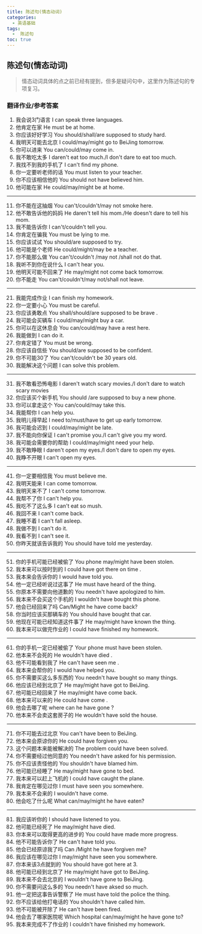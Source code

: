 ```yaml
---
title: 陈述句(情态动词)
categories:
  - 英语基础
tags:
  -  陈述句
toc: true 
---
```


## 陈述句(情态动词)

> 情态动词具体的点之前已经有提到，但多是疑问句中，这里作为陈述句的专项复习。

### 翻译作业/参考答案

1. 我会说3门语言 I can speak three languages.
2. 他肯定在家 He must be at home.
3. 你应该好好学习 You should/shall/are supposed to study hard.
4. 我明天可能去北京 I could/may/might go to BeiJing tomorrow.
5. 你可以进来 You can/could/may come in.
6. 我不敢吃太多 I daren't eat too much./I don't dare to eat too much.	
7. 我找不到我的手机了 I can't find my phone.
8. 你一定要听老师的话 You must listen to your teacher. 
9.  你不应该相信他的 You should not have  believed  him.
10. 他可能在家 He could/may/might be at home.

---

11. 你不能在这抽烟 You can't/couldn't/may not smoke here.
12. 他不敢告诉他的妈妈  He daren't tell his mom./He doesn't dare to tell his mom.		
13. 我不能告诉你 I can't/couldn't tell you.
14. 你肯定在骗我 You must be lying to me.
15. 你应该试试 You should/are supposed to try.
16. 他可能是个老师 He could/might/may be a teacher.
17. 你不能那么做 You can't/couldn't /may not /shall not do that.
18. 我听不到你在说什么 I can't hear you.
19. 他明天可能不回来了 He may/might not come back tomorrow.
20. 你不能走 You can't/couldn't/may not/shall not leave.

---

21. 我能完成作业 I can finish my homework.
22. 你一定要小心 You must be careful.
23. 你应该勇敢点 You shall/should/are supposed to  be brave	.
24. 我可能会买辆车 I could/may/might buy a car.
25. 你可以在这休息会 You can/could/may have a  rest here. 
26. 我能做到 I can do it.
27. 你肯定错了 You must be wrong.
28. 你应该自信些 You should/are supposed to be confident.
29. 你不可能30了  You can't/couldn't be 30 years old.
30. 我能解决这个问题 I can solve this problem.


----

31. 我不敢看恐怖电影 I daren't watch scary movies./I don't dare to watch scary movies
32. 你应该买个新手机 You should /are supposed to buy a new phone.
33. 你可以拿走这个 You can/could/may take this.
34. 我能帮你 I can help you.
35. 我明儿得早起 I need to/must/have to get up early tomorrow.
36. 我可能会迟到 I could/may/might be late.
37. 我不能向你保证 I can't  promise  you./I can't give you my word.		
38. 我可能会需要你的帮助 I could/may/might need your help.
39. 我不敢睁眼 I daren't open my eyes./I don't dare to open my eyes.		
40. 我睁不开眼 I can't open my eyes.


----

41. 你一定要相信我 You must believe me.
42. 我明天能来 I can come  tomorrow.
43. 我明天来不了 I can't come  tomorrow.
44. 我帮不了你 I can't help you.
45. 我吃不了这么多 I can't eat so mush.
46. 我回不来 I can't come back.
47. 我睡不着 I can't fall asleep.
48. 我做不到 I can't do it.
49. 我看不到 I can't see it.
50. 你昨天就该告诉我的 You should  have told me yesterday.

----



51. 你的手机可能已经被偷了  You phone may/might have been stolen.
52. 我本来可以按时到的 I could have got there on time	.
53. 我本来会告诉你的 I would have told  you.
54. 他一定已经听说过这事了 He must have heard of the thing.
55. 你原本不需要向他道歉的 You needn't have apologized to him.
56. 我本来不会买这个手机的 I wouldn't have bought this phone.
57. 他会已经回来了吗 Can/Might he have come back?
58. 你当时应该买那辆车的 You should have bought that car.
59. 他现在可能已经知道这件事了  He may/might have known the thing.
60. 我本来可以做完作业的 I could have finished my homework.


---

61. 你的手机一定已经被偷了  Your phone must have been stolen.
62. 他本来不会死的  He wouldn't have died .
63. 他不可能看到我了 He can't have seen me .
64. 我本来会帮你的 I would have helped you.
65. 你不需要买这么多东西的 You needn't have bought  so many  things.
66. 他应该已经到北京了 He may/might have got to BeiJing.
67. 他可能已经回来了 He may/might have come back.
68. 他本来可以来的 He could have come .
69. 他会去哪了呢 where can he have gone ?
70. 他本来不会卖这套房子的 He wouldn't have sold the house.
		
----

71. 你不可能去过北京 You can't have been to BeiJing.
72. 他本来会原谅你的   He could have forgiven you.
73. 这个问题本来能被解决的 The problem could have been solved.
74. 你不需要经过他同意的 You needn't have asked for his permission.
75. 你不应该责怪他的 You shouldn't have blamed him.
76. 他可能已经睡了 He may/might have gone to bed.
77. 我本来可以赶上飞机的 I could have caught the plane.
78. 我肯定在哪见过你 I must have seen you somewhere.
79. 我本来不会来的 I wouldn't have come.
80. 他会吃了什么呢 What can/may/might he have  eaten?
				
	
---

81. 我应该听你的  I should have listened to you.
82. 他可能已经死了 He may/might have died.
83. 你本来可以取得更高的进步的 You could have made more progress.
84. 他不可能告诉你了 He can't have told you.
85. 他会已经原谅我了吗 Can /Might he have forgiven me?
86. 我应该在哪见过你 I may/might have seen you somewhere.
87. 你本来该3点就到的 You should have got here at 3.
88. 他可能已经到北京了 He may/might have got to BeiJing.
89. 我本来不会去北京的 I wouldn't have gone to BeiJing.
90. 你不需要问这么多的 You needn't have aksed so much.
91. 他一定把这事告诉警察了 He must have told the police the thing.
92. 你不应该给他打电话的 You shouldn't have called him.
93. 他不可能被开除了 He can't have been fired.
94. 他会去了哪家医院呢 Which hospital can/may/might he have gone to?
95. 我本来完成不了作业的 I couldn't have finished my homework.
